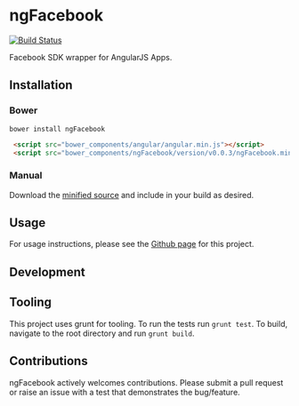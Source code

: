 # ngFacebook

[![Build Status](https://travis-ci.org/ninjatronic/ngFacebook.png)](https://travis-ci.org/ninjatronic/ngFacebook)

Facebook SDK wrapper for AngularJS Apps.

## Installation

### Bower

`bower install ngFacebook`

```html
 <script src="bower_components/angular/angular.min.js"></script>
 <script src="bower_components/ngFacebook/version/v0.0.3/ngFacebook.min.js"></script>
```

### Manual

Download the [minified source](../../blob/v0.0.3/version/v0.0.3/ngFacebook.min.js) and include in your build as desired.


## Usage

For usage instructions, please see the [Github page](http://ninjatronic.github.io/ngFacebook/) for this project.

## Development

## Tooling

This project uses grunt for tooling. To run the tests run `grunt test`. To build, navigate to the root directory and run `grunt build`.

## Contributions

ngFacebook actively welcomes contributions. Please submit a pull request or raise an issue with a test that demonstrates the bug/feature.